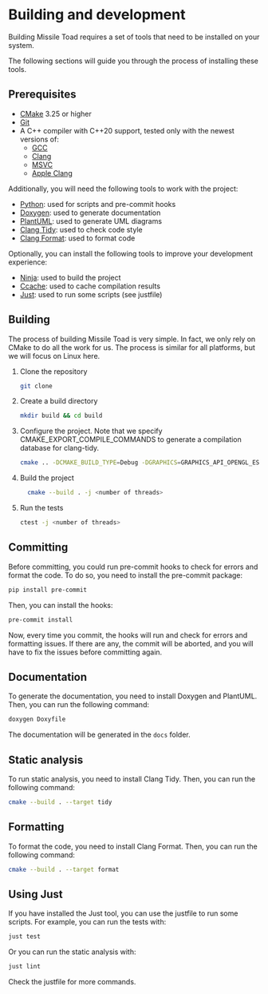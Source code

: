 # Building and development

Building Missile Toad requires a set of tools that need to be installed on your system.

The following sections will guide you through the process of installing these tools.

## Prerequisites

* [CMake](https://cmake.org/download/) 3.25 or higher
* [Git](https://git-scm.com/downloads)
* A C++ compiler with C++20 support, tested only with the newest versions of:
  * [GCC](https://gcc.gnu.org/)
  * [Clang](https://clang.llvm.org/)
  * [MSVC](https://visualstudio.microsoft.com/vs/features/cplusplus/)
  * [Apple Clang](https://developer.apple.com/documentation/xcode-release-notes/xcode-12-release-notes)

Additionally, you will need the following tools to work with the project:
* [Python](https://www.python.org/downloads/): used for scripts and pre-commit hooks
* [Doxygen](https://www.doxygen.nl/download.html): used to generate documentation
* [PlantUML](https://plantuml.com/download): used to generate UML diagrams
* [Clang Tidy](https://clang.llvm.org/extra/clang-tidy/): used to check code style
* [Clang Format](https://clang.llvm.org/docs/ClangFormat.html): used to format code

Optionally, you can install the following tools to improve your development experience:
* [Ninja](https://ninja-build.org/): used to build the project
* [Ccache](https://ccache.dev/): used to cache compilation results
* [Just](https://github.com/casey/just): used to run some scripts (see justfile)

## Building

The process of building Missile Toad is very simple. In fact, we only rely on CMake to do all the work for us.
The process is similar for all platforms, but we will focus on Linux here.

1. Clone the repository
    ```bash
    git clone
    ```
2. Create a build directory
    ```bash
    mkdir build && cd build
    ```
3. Configure the project. Note that we specify CMAKE_EXPORT_COMPILE_COMMANDS to generate a compilation database for clang-tidy.
    ```bash
   cmake .. -DCMAKE_BUILD_TYPE=Debug -DGRAPHICS=GRAPHICS_API_OPENGL_ES2 -DCMAKE_EXPORT_COMPILE_COMMANDS=ON
    ```
4. Build the project
    ```bash
      cmake --build . -j <number of threads>
    ```
5. Run the tests
    ```bash
    ctest -j <number of threads>
    ```

## Committing
Before committing, you could run pre-commit hooks to check for errors and format the code. To do so, you need to install the pre-commit package:
```bash
pip install pre-commit
```
Then, you can install the hooks:
```bash
pre-commit install
```
Now, every time you commit, the hooks will run and check for errors and formatting issues. If there are any, the commit will be aborted, and you will have to fix the issues before committing again.

## Documentation
To generate the documentation, you need to install Doxygen and PlantUML. Then, you can run the following command:
```bash
doxygen Doxyfile
```
The documentation will be generated in the `docs` folder.

## Static analysis
To run static analysis, you need to install Clang Tidy. Then, you can run the following command:
```bash
cmake --build . --target tidy
```

## Formatting
To format the code, you need to install Clang Format. Then, you can run the following command:
```bash
cmake --build . --target format
```

## Using Just
If you have installed the Just tool, you can use the justfile to run some scripts. For example, you can run the tests with:
```bash
just test
```
Or you can run the static analysis with:
```bash
just lint
```

Check the justfile for more commands.
